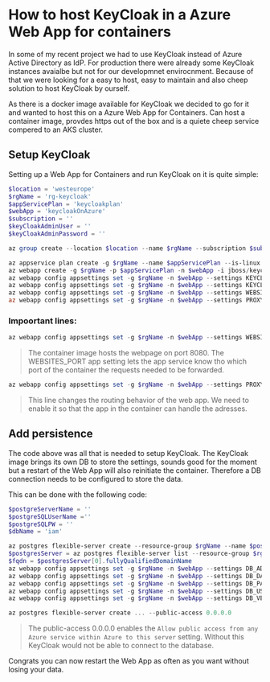 # How to host KeyCloak in a Azure Web App for containers

In some of my recent project we had to use KeyCloak instead of Azure Active Directory as IdP. For production there were already some KeyCloak instances avaialbe but not for our developmnet envirocnment. Because of that we were looking for a easy to host, easy to maintain and also cheep solution to host KeyCloak by ourself.

As there is a docker image available for KeyCloak we decided to go for it and wanted to host this on a Azure Web App for Containers. Can host a container image, provdes https out of the box and is a quiete cheep service compered to an AKS cluster.


## Setup KeyCloak

Setting up a Web App for Containers and run KeyCloak on it is quite simple:

```powershell
$location = 'westeurope'
$rgName = 'rg-keycloak'
$appServicePlan = 'keycloakplan'
$webApp = 'keycloakOnAzure'
$subscription = ''
$keyCloakAdminUser = '' 
$keyCloakAdminPassword = '' 

az group create --location $location --name $rgName --subscription $subscription

az appservice plan create -g $rgName --name $appServicePlan --is-linux --sku P2V2
az webapp create -g $rgName -p $appServicePlan -n $webApp -i jboss/keycloak:latest
az webapp config appsettings set -g $rgName -n $webApp --settings KEYCLOAK_PASSWORD=$keyCloakAdminPassword
az webapp config appsettings set -g $rgName -n $webApp --settings KEYCLOAK_USER=$keyCloakAdminUser
az webapp config appsettings set -g $rgName -n $webApp --settings WEBSITES_PORT=8080
az webapp config appsettings set -g $rgName -n $webApp --settings PROXY_ADDRESS_FORWARDING=true
```

### Impoortant lines:

```powershell
az webapp config appsettings set -g $rgName -n $webApp --settings WEBSITES_PORT=8080
```

>The container image hosts the webpage on port 8080. The WEBSITES_PORT app setting lets the app service know tho which port of the container the requests needed to be forwarded.

```powershell
az webapp config appsettings set -g $rgName -n $webApp --settings PROXY_ADDRESS_FORWARDING=true
```

>This line changes the routing behavior of the web app. We need to enable it so that the app in the container can handle the adresses.

## Add persistence
The code above was all that is needed to setup KeyCloak. The KeyCloak image brings its own DB to store the settings, sounds good for the moment but a restart of the Web App will also reinitiate the container. Therefore a DB connection needs to be configured to store the data.

This can be done with the following code:

```powershell
$postgreServerName = ''
$postgreSQLUserName =''
$postgreSQLPW = ''
$dbName = 'iam'

az postgres flexible-server create --resource-group $rgName --name $postgreServerName --admin-password $postgreSQLPW --admin-user $postgreSQLUserName --database-name $dbName --public-access 0.0.0.0
$postgresServer = az postgres flexible-server list --resource-group $rgName | ConvertFrom-Json
$fqdn = $postgresServer[0].fullyQualifiedDomainName
az webapp config appsettings set -g $rgName -n $webApp --settings DB_ADDR=$fqdn
az webapp config appsettings set -g $rgName -n $webApp --settings DB_DATABASE=$dbName
az webapp config appsettings set -g $rgName -n $webApp --settings DB_PASSWORD=$postgreSQLPW
az webapp config appsettings set -g $rgName -n $webApp --settings DB_USER=$postgreSQLUserName
az webapp config appsettings set -g $rgName -n $webApp --settings DB_VENDOR=postgres
```

```powershell
az postgres flexible-server create ... --public-access 0.0.0.0
```
>The public-access 0.0.0.0 enables the `Allow public access from any Azure service within Azure to this server` setting. Without this KeyCloak would not be able to connect to the database.


Congrats you can now restart the Web App as often as you want without losing your data.